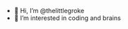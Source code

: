- 👋 Hi, I’m @thelittlegroke
- 👀 I’m interested in coding and brains


<!---
thelittlegroke/thelittlegroke is a ✨ special ✨ repository because its `README.md` (this file) appears on your GitHub profile.
You can click the Preview link to take a look at your changes.
--->

